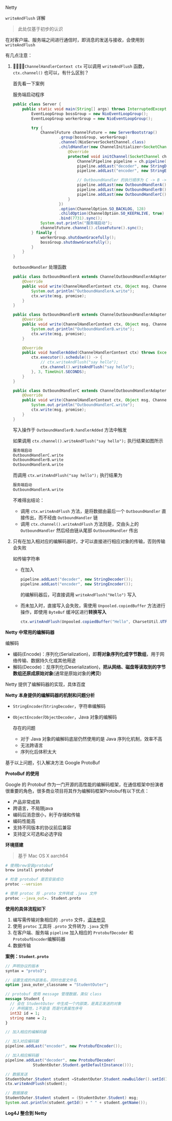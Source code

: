 Netty

`writeAndFlush` 详解

> 此处仅基于初步的认识

在对客户端、服务端之间进行通信时，即消息的发送与接收，会使用到 `writeAndFlush`

有几点注意：

1. `ChannelHandlerContext ctx` 可以调用 `writeAndFlush` 函数，`ctx.channel()` 也可以，有什么区别？

   首先看一下案例

   服务端启动程序

   ```java
   public class Server {
       public static void main(String[] args) throws InterruptedException {
           EventLoopGroup bossGroup = new NioEventLoopGroup();
           EventLoopGroup workerGroup = new NioEventLoopGroup();
   
           try {
               ChannelFuture channelFuture = new ServerBootstrap()
                       .group(bossGroup, workerGroup)
                       .channel(NioServerSocketChannel.class)
                       .childHandler(new ChannelInitializer<SocketChannel>() {
                           @Override
                           protected void initChannel(SocketChannel ch) throws Exception {
                               ChannelPipeline pipeline = ch.pipeline();
                               pipeline.addLast("decoder", new StringDecoder());
                               pipeline.addLast("encoder", new StringEncoder());
   
                               // OutboundHandler 的执行顺序为 C -> B -> A
                               pipeline.addLast(new OutboundHandlerA());
                               pipeline.addLast(new OutboundHandlerB());
                               pipeline.addLast(new OutboundHandlerC());
                           }
                       })
                       .option(ChannelOption.SO_BACKLOG, 128)
                       .childOption(ChannelOption.SO_KEEPALIVE, true)
                       .bind(7731).sync();
               System.out.println("服务端启动");
               channelFuture.channel().closeFuture().sync();
           } finally {
               workerGroup.shutdownGracefully();
               bossGroup.shutdownGracefully();
           }
       }
   }
   ```

   `OutboundHandler` 处理函数

   ```java
   public class OutboundHandlerA extends ChannelOutboundHandlerAdapter {
       @Override
       public void write(ChannelHandlerContext ctx, Object msg, ChannelPromise promise) throws Exception {
           System.out.println("OutboundHandlerA.write");
           ctx.write(msg, promise);
       }
   }
   
   public class OutboundHandlerB extends ChannelOutboundHandlerAdapter {
       @Override
       public void write(ChannelHandlerContext ctx, Object msg, ChannelPromise promise) throws Exception {
           System.out.println("OutboundHandlerB.write");
           ctx.write(msg, promise);
       }
   
       @Override
       public void handlerAdded(ChannelHandlerContext ctx) throws Exception {
           ctx.executor().schedule(() -> {
               // ctx.writeAndFlush("say hello");
               ctx.channel().writeAndFlush("say hello");
           }, 3, TimeUnit.SECONDS);
       }
   }
   
   public class OutboundHandlerC extends ChannelOutboundHandlerAdapter {
       @Override
       public void write(ChannelHandlerContext ctx, Object msg, ChannelPromise promise) throws Exception {
           System.out.println("OutboundHandlerC.write");
           ctx.write(msg, promise);
       }
   }
   ```

   写入操作于 `OutboundHandlerB.handlerAdded` 方法中触发

   如果调用 `ctx.channel().writeAndFlush("say hello");` 执行结果如图所示

   ```tex
   服务端启动
   OutboundHandlerC.write
   OutboundHandlerB.write
   OutboundHandlerA.write
   ```

   而调用 `ctx.writeAndFlush("say hello");` 执行结果为

   ```tex
   服务端启动
   OutboundHandlerA.write
   ```

   不难得出结论：

   - 调用 `ctx.writeAndFlush` 方法，是将数据由最后一个 `OutboundHandler` 直接传出，而不经由 `OutboundHandler` 链
   - 调用 `ctx.channel().writeAndFlush` 方法则是，交由头上的 `OutboundHandler` 然后经由链从尾部 `OutboundHandler` 传出

2. 只有在加入相对应的编解码器时，才可以直接进行相应对象的传输，否则传输会失败

   如传输字符串

   - 在加入

     ```java
     pipeline.addLast("decoder", new StringDecoder());
     pipeline.addLast("encoder", new StringEncoder());
     ```

     的编解码器后，可直接调用 `writeAndFlush("Hello")` 写入

   - 而未加入时，直接写入会失败，需使用 `Unpooled.copiedBuffer` 方法进行操作，即使用 `ByteBuf` 缓冲区进行**转换写入**

     ```java
     ctx.writeAndFlush(Unpooled.copiedBuffer("Hello", CharsetUtil.UTF_8));
     ```

   

**Netty 中常用的编解码器**

编解码

- 编码(Encode)：序列化(Serialization)，即**将对象序列化成字节数组**，用于网络传输、数据持久化或其他用途
- 解码(Decode)：反序列化(Deserialization)，**把从网络、磁盘等读取到的字节数组还原成原始对象**(通常是原始对象的**拷贝**)

Netty 提供了编解码器的实现，具体百度

**Netty 本身提供的编解码器的机制和问题分析**

- `StringEncoder`/`StringDecoder`，字符串编解码

- `ObjectEncoder`/`ObjectDecoder`，Java 对象的编解码

  存在的问题

  - 对于 Java 对象的编解码底层仍然使用的是 Java 序列化机制，效率不高
  - 无法跨语言
  - 序列化后体积太大

基于以上问题，引入解决方法 Google ProtoBuf

**ProtoBuf 的使用**

Google 的 Protobuf 作为一门开源的高性能的编解码框架，在通信框架中扮演者很重要的角色，很多商业项目将其作为编解码框架Protobuf有以下优点：

- 产品非常成熟
- 跨语言，不局限java
- 编码后消息很小，利于存储和传输
- 编码性能高
- 支持不同版本的协议前后兼容
- 支持定义可选和必选字段

**环境搭建**

> 基于 Mac OS X aarch64

```bash
# 使用brew安装protobuf
brew install protobuf

# 检查 protobuf 是否安装成功
protoc --version

# 使用 protoc 将 .proto 文件转成 .java 文件
protoc --java_out=. Student.proto
```

**使用的具体流程如下**

1. 编写需传输对象相应的 `.proto` 文件，[语法参见](https://developers.google.com/protocol-buffers/docs/downloads)
2. 使用 `protoc` 工具将 `.proto` 文件转为 `.java` 文件
3. 在客户端、服务端 `pipeline` 加入相应的 `ProtobufDecoder` 和 `ProtobufEncoder`编解码器
4. 数据传输

**案例：`Student.proto`**

```protobuf
// 声明协议的版本
syntax = "proto3";

// 设置生成的外部类名，同时也是文件名
option java_outer_classname = "StudentOuter";

// protobuf 使用 message 管理数据，类似 class
message Student {
  // 会在 StudentOuter 中生成一个内部类，是真正发送的对象
  // 声明属性，1不是值 而是代表属性序号
  int32 id = 1;
  string name = 2;
}
```

```java
// 加入相应的编解码器

// 加入对应编码器
pipeline.addLast("encoder", new ProtobufEncoder());

// 加入相应解码器
pipeline.addLast("decoder", new ProtobufDecoder(
            StudentOuter.Student.getDefaultInstance()));

// 数据发送
StudentOuter.Student student =StudentOuter.Student.newBuilder().setId(1).setName("秋寒").build();
ctx.writeAndFlush(student);

// 数据接收
StudentOuter.Student student = (StudentOuter.Student) msg;
System.out.println(student.getId() + " " + student.getName());
```

**Log4J 整合到 Netty**

